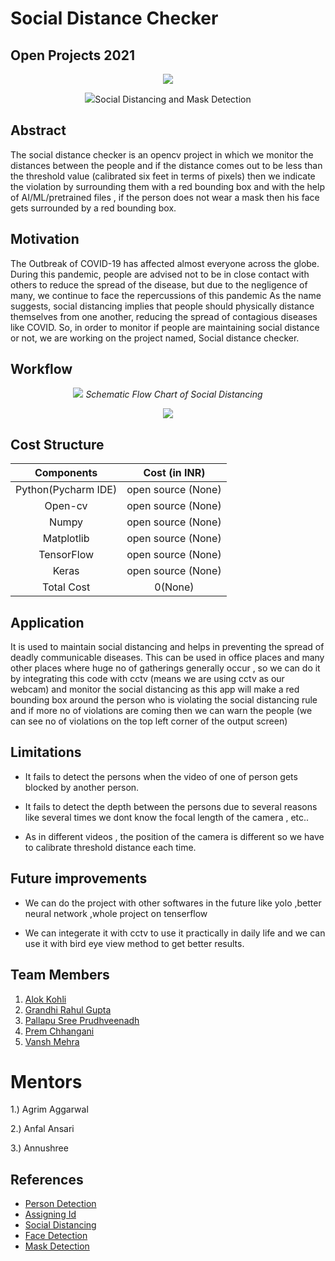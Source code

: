 # Social Distance Checker
## Open Projects 2021


<p align="center">
  <img src="https://user-images.githubusercontent.com/88554453/128603773-dceafea5-7f4f-46a8-8303-98dc23235368.jpg"  
</p>

<p align="center">
  <img src="https://user-images.githubusercontent.com/88554453/128636384-2ba9c53f-07ae-45ca-857b-3f566faee9a0.jpg"  
  <i>Social Distancing and Mask Detection</i>
</p>

<p align="justify">
  <h2>Abstract</h2>
  <p>

The social distance checker is an opencv project in which we monitor the distances between the people and if the distance comes out to be less than the threshold value (calibrated six feet in terms of pixels) then we indicate the violation by surrounding them with a red bounding box and with the help of AI/ML/pretrained files , if the person does not wear a mask then his face gets surrounded by a red bounding box.
</p>

<p align="justify">
  <h2> Motivation</h2>
  <p>

The Outbreak of COVID-19 has affected almost everyone across the globe. During this pandemic, people are 
advised not to be in close contact with others to reduce the spread of the disease, but due to the negligence 
of many, we continue to face the repercussions of this pandemic
As the name suggests, social distancing implies that people should physically distance themselves from 
one another, reducing the spread of contagious diseases like COVID. So, in order to monitor if people are 
maintaining social distance or not, we are working on the project named, Social distance checker. 
</p>

<p align="justify">
  <h2>Workflow</h2>
</p>

<p align="center">
  <img src="https://user-images.githubusercontent.com/88554453/128636506-bd665abb-4ff2-4cb8-b440-d4bf4b883c61.jpg">
  <i>Schematic Flow Chart of Social Distancing</i>
</p>

<p align="center">
  <img src="https://user-images.githubusercontent.com/88554453/128636555-7c809c2d-d570-43d5-9f6a-db60f2b3388b.jpg">
</p> 


<p align="justify">
  <h2>Cost Structure</h2>
</p>


| Components | Cost (in INR) |
|:----------------------------------:|:------------:|
| Python(Pycharm IDE) | open source (None) |
| Open-cv | open source (None) |
| Numpy | open source (None) |
| Matplotlib | open source (None) |
| TensorFlow | open source (None) |
| Keras | open source (None) |
|Total Cost| 0(None) |


<p align="justify">
  <h2>Application</h2>
  <p>

It is used to maintain social distancing and helps in preventing the spread of deadly communicable diseases. This can be used in office places and many other places where huge no of gatherings generally occur , so we can do it by integrating this code with cctv (means we are using cctv as our webcam) and monitor the social distancing as this app will make a red bounding box around the person who is violating the social distancing rule and if more no of violations are coming then we can warn the people (we can see no of violations on the top left corner of the output screen)
</p>

<p align="justify">
  <h2>Limitations</h2>
  <p>

* It fails to detect the persons when the video of one of person gets blocked by another person. 

* It fails to detect the depth between the persons due to several reasons like several times we dont know the focal length of the camera , etc.. 

* As in different videos , the position of the camera is different so we have to calibrate threshold distance each time.
</p>

<p align="justify">
  <h2>Future improvements</h2>
  <p>

* We can do the project with other softwares
in the future like yolo ,better neural network ,whole 
project on tenserflow 

* We can integerate it with cctv to use it practically in daily life and we can use it with bird eye view method to get better results.
</p>
<h2>Team Members</h2>

<p>
  
1. [Alok Kohli](https://github.com/Alokkohli200)
2. [Grandhi Rahul Gupta](https://github.com/rahulgrandhi13579)               
3. [Pallapu Sree Prudhveenadh](https://github.com/Prudhveenadh)
4. [Prem Chhangani](https://github.com/pppdpp)
5. [Vansh Mehra](https://github.com/vanshmehra)
  
</p>


# Mentors

1.) Agrim Aggarwal

2.) Anfal Ansari

3.) Annushree

</p>
<h2>References</h2>

<p>
  
- [Person Detection](https://youtu.be/WYPY-49r958)
- [Assigning Id](https://youtu.be/JbNeFMKXybw)
- [Social Distancing](https://youtu.be/L5NrqwVu25M)
- [Face Detection](https://youtu.be/zubZt1sPOTQ)
- [Mask Detection](https://youtu.be/Ax6P93r32KU)

</p>

